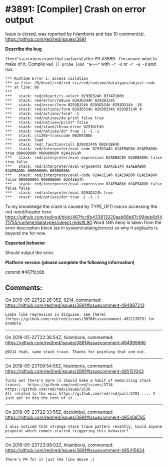 
#3891: [Compiler] Crash on error output
================================================================================
Issue is closed, was reported by hiiamboris and has 10 comment(s).
<https://github.com/red/red/issues/3891>

**Describe the bug**

There's a curious crash that surfaced after PR #3889 . I'm unsure what to make of it.
Compile `Red [] probe load "a<=>"` with `-r -d` or `-r -e -d` and run:
```
*** Runtime Error 1: access violation
*** in file: /D/devel/red/red-src/red/runtime/datatypes/object.reds
*** at line: 98
***
***   stack: red/object/rs-select 0293D324h 0374E160h
***   stack: red/error/reduce 0293D344h 0293D324h
***   stack: red/error/form 0293D324h 0293D334h 0293D314h -18
***   stack: red/actions/form 0293D324h 0293D334h 0293D314h 0
***   stack: red/actions/form* -1
***   stack: red/natives/do-print false true
***   stack: red/natives/print* false
***   stack: red/stack/throw-error 0293DCF4h
***   stack: red/natives/do* true -1 -1 -1
***   stack: ctx265~transcode 002EE3B8h
***   stack: load
***   stack: red/_function/call 0293D344h 002F3884h
***   stack: red/interpreter/eval-code 0293D344h 02AEBAD8h 02AEBAD8h true 00000000h 00000000h 02A41814h
***   stack: red/interpreter/eval-expression 02AEBAC8h 02AEBAD8h false true false
***   stack: red/interpreter/eval-arguments 02A42E14h 02AEBAB8h 02AEBAD8h 00000000h 00000000h
***   stack: red/interpreter/eval-code 02A42E14h 02AEBAB8h 02AEBAD8h false 00000000h 00000000h 02A42E14h
***   stack: red/interpreter/eval-expression 02AEBAB8h 02AEBAD8h false false false
***   stack: red/interpreter/eval 0293D324h true
***   stack: red/natives/do* true -1 -1 -1
```
To my knowledge the crash is caused by TYPE_OF() macro accessing the red-word/header here: https://github.com/red/red/blob/467fcc8b433813220aab66b67c99deb6d1471755/runtime/datatypes/object.reds#L90
Word (4th item) is taken from the error description block (as in system/catalog/errors) so why it segfaults is beyond me for now.

**Expected behavior**

Should output the error.

**Platform version (please complete the following information)**

commit #467fcc8b



Comments:
--------------------------------------------------------------------------------

On 2019-05-22T22:26:35Z, 9214, commented:
<https://github.com/red/red/issues/3891#issuecomment-494997212>

    Looks like regression in disguise, see [here](https://github.com/red/red/issues/3876#issuecomment-492117879) for example.

--------------------------------------------------------------------------------

On 2019-05-22T22:36:54Z, hiiamboris, commented:
<https://github.com/red/red/issues/3891#issuecomment-494999666>

    @9214 Yeah, same stack trace. Thanks for pointing that one out.

--------------------------------------------------------------------------------

On 2019-05-23T09:54:55Z, hiiamboris, commented:
<https://github.com/red/red/issues/3891#issuecomment-495151043>

    Turns out there's more (I should make a habit of memorizing stack traces) - https://github.com/red/red/issues/3714 https://github.com/red/red/issues/2538
    All related to the epic https://github.com/red/red/pull/3781 .... I just got to dig the root of it.....

--------------------------------------------------------------------------------

On 2019-05-23T22:33:55Z, dockimbel, commented:
<https://github.com/red/red/issues/3891#issuecomment-495408795>

    I also noticed that strange stack trace pattern recently. Could anyone pinpoint which commit started triggering this behavior?

--------------------------------------------------------------------------------

On 2019-05-23T23:08:02Z, hiiamboris, commented:
<https://github.com/red/red/issues/3891#issuecomment-495415834>

    There's PR for it just the line above ;)

